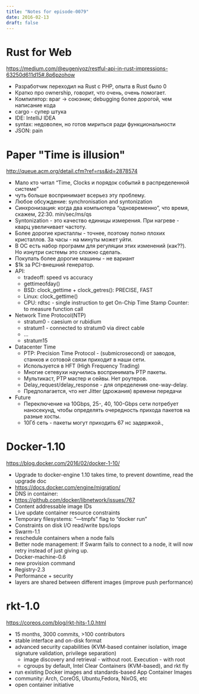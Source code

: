 ```yaml
---
title: "Notes for episode-0079"
date: 2016-02-13
draft: false
---
```


# Rust for Web
https://medium.com/@eugeniyoz/restful-api-in-rust-impressions-63250d611d15#.8p6pzohow

* Разработчик переходил на Rust с PHP, опыта в Rust было 0
* Кратко про ownership, говорит, что очень, очень помогает.
* Компилятор: враг -> союзник; debugging более дорогой, чем написание кода
* cargo - супер штука
* IDE: IntelliJ IDEA
* syntax: недоволен, но готов мириться ради функциональности
* JSON: pain

# Paper "Time is illusion"
http://queue.acm.org/detail.cfm?ref=rss&id=2878574

* Мало кто читал “Time, Clocks и порядок событий в распределенной системе”
* чуть больше воспринимает всерьез эту проблему.
* Любое обсуждение: synchronisation and syntonization
* Синхронизация: когда два компьютера “одновременно”, что время, скажем, 22:30. min/sec/ms/qs
* Syntonization - это качество единицы измерения. При нагреве - кварц увеличивает частоту.
* Более дорогие кристаллы - точнее, поэтому полно плохих кристаллов. За часы - на минуты может уйти.
* В ОС есть набор программ для регуляции этих изменений (как??). Но изнутри системы это сложно сделать.
* Покупать более дорогие машины - не вариант
* $1k за PCI-внешний генератор.
* API:
  * tradeoff: speed vs accuracy
  * gettimeofday()
  * BSD: clock_gettime + clock_getres(): PRECISE, FAST
  * Linux: clock_gettime()
  * CPU: rdtsc - single instruction to get On-Chip Time Stamp Counter: to measure function call
* Network Time Protocol(NTP)
  * stratum0 - caesium or rubidium
  * stratum1 - connected to stratum0 via direct cable
  * …
  * stratum15
* Datacenter Time
  * PTP: Precision Time Protocol - (submicrosecond) от заводов, станков и сотовой связи приходит в наши сети.
  * Используется в HFT (High Frequency Trading)
  * Многие сетевухи научились воспринимать PTP пакеты.
  * Мультикаст, PTP мастер и сейвы. Нет роутеров.
  * Delay_request/delay_response - для определения one-way-delay.
  * Предполагается, что нет Jitter (дрожания) времени передачи
* Future
  * Переключение на 10Gbps, 25-, 40, 100-Gbps сети потребует наносекунд, чтобы определять очередность прихода пакетов на разные хосты.
  * 10Гб сеть - пакеты могут приходить 67 нс задержкой.,


# Docker-1.10
https://blog.docker.com/2016/02/docker-1-10/

* Upgrade to docker-engine 1.10 takes time, to prevent downtime, read the upgrade doc
* https://docs.docker.com/engine/migration/
* DNS in container:
* https://github.com/docker/libnetwork/issues/767
* Content addressable image IDs
* Live update container resource constraints
* Temporary filesystems: “—tmpfs” flag to “docker run”
* Constraints on disk I/O read/write bps/iops
* Swarm-1.1
* reschedule containers when a node fails
* Better node management: If Swarm fails to connect to a node, it will now retry instead of just giving up.
* Docker-machine-0.6
* new provision command
* Registry-2.3
* Performance + security
* layers are shared between different images (improve push performance)

# rkt-1.0
https://coreos.com/blog/rkt-hits-1.0.html

- 15 months, 3000 commits, >100 contributors
- stable interface and on-disk format
- advanced security capabilities (KVM-based container isolation, image signature validation, privilege separation)
    - image discovery and retrieval - without root. Execution - with root
    - cgroups by default, Intel Clear Containers (KVM-based), and rkt fly
- run existing Docker images and standards-based App Container Images
- community: Arch, CoreOS, Ubuntu,Fedora, NixOS, etc
- open container initiative

